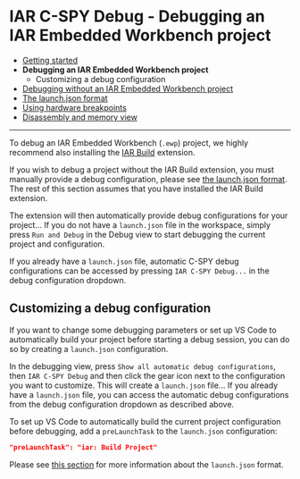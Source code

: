 # IAR C-SPY Debug - Debugging an IAR Embedded Workbench project

* [Getting started](README.md)
* **Debugging an IAR Embedded Workbench project**
	* Customizing a debug configuration
* [Debugging without an IAR Embedded Workbench project](debugging-no-ewp.md)
* [The launch.json format](launch-json-format.md)
* [Using hardware breakpoints](hardware-breakpoints.md)
* [Disassembly and memory view](disassembly-memory-view.md)

---

To debug an IAR Embedded Workbench (`.ewp`) project, we highly recommend also installing the [IAR Build](https://marketplace.visualstudio.com/items?itemName=iarsystems.iar-build) extension.

If you wish to debug a project without the IAR Build extension, you must manually provide a debug configuration, please see [the launch.json format](launch-json-format.md).
The rest of this section assumes that you have installed the IAR Build extension.

The extension will then automatically provide debug configurations for your project...
If you do not have a `launch.json` file in the workspace,
simply press `Run and Debug` in the Debug view to start debugging the current project and configuration.

If you already have a `launch.json` file, automatic C-SPY debug configurations can be accessed by pressing `IAR C-SPY Debug...` in
the debug configuration dropdown.


## Customizing a debug configuration

If you want to change some debugging parameters or set up VS Code to automatically build your project before starting a debug session,
you can do so by creating a `launch.json` configuration.

In the debugging view, press `Show all automatic debug configurations`, then `IAR C-SPY Debug` and then click the gear icon next to the configuration
you want to customize. This will create a `launch.json` file...
If you already have a `launch.json` file, you can access the automatic debug configurations from the debug configuration dropdown as described above.

To set up VS Code to automatically build the current project configuration before debugging, add a `preLaunchTask` to the `launch.json` configuration:
```json
"preLaunchTask": "iar: Build Project"
```

Please see [this section](launch-json-format.md) for more information about the `launch.json` format.

